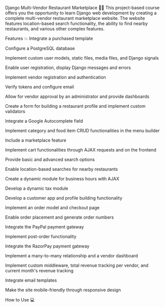 
Django Multi-Vendor Restaurant Marketplace 🍔🍟
This project-based course offers you the opportunity to learn Django web development by creating a complete multi-vendor restaurant marketplace website. The website features location-based search functionality, the ability to find nearby restaurants, and various other complex features.

Features 💥
Integrate a purchased template

Configure a PostgreSQL database

Implement custom user models, static files, media files, and Django signals

Enable user registration, display Django messages and errors

Implement vendor registration and authentication

Verify tokens and configure email

Allow for vendor approval by an administrator and provide dashboards

Create a form for building a restaurant profile and implement custom validators

Integrate a Google Autocomplete field

Implement category and food item CRUD functionalities in the menu builder

Include a marketplace feature

Implement cart functionalities through AJAX requests and on the frontend

Provide basic and advanced search options

Enable location-based searches for nearby restaurants

Create a dynamic module for business hours with AJAX

Develop a dynamic tax module

Develop a customer app and profile building functionality

Implement an order model and checkout page

Enable order placement and generate order numbers

Integrate the PayPal payment gateway

Implement post-order functionality

Integrate the RazorPay payment gateway

Implement a many-to-many relationship and a vendor dashboard

Implement custom middleware, total revenue tracking per vendor, and current month's revenue tracking

Integrate email templates

Make the site mobile-friendly through responsive design

How to Use 💻
